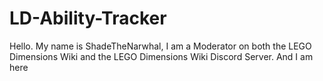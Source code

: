 # LD-Ability-Tracker
Hello. My name is ShadeTheNarwhal, I am a Moderator on both the LEGO Dimensions Wiki and the LEGO Dimensions Wiki Discord Server. And I am here
